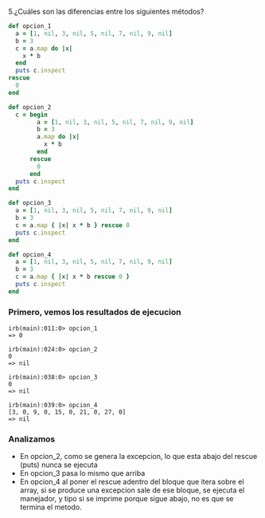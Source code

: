 5.¿Cuáles son las diferencias entre los siguientes métodos?
```ruby
def opcion_1
  a = [1, nil, 3, nil, 5, nil, 7, nil, 9, nil]
  b = 3
  c = a.map do |x|
    x * b
  end
  puts c.inspect
rescue
  0
end

def opcion_2
  c = begin
        a = [1, nil, 3, nil, 5, nil, 7, nil, 9, nil]
        b = 3
        a.map do |x|
          x * b
        end
      rescue
        0
      end
  puts c.inspect
end

def opcion_3
  a = [1, nil, 3, nil, 5, nil, 7, nil, 9, nil]
  b = 3
  c = a.map { |x| x * b } rescue 0
  puts c.inspect
end

def opcion_4
  a = [1, nil, 3, nil, 5, nil, 7, nil, 9, nil]
  b = 3
  c = a.map { |x| x * b rescue 0 }
  puts c.inspect
end
```

### Primero, vemos los resultados de ejecucion
```
irb(main):011:0> opcion_1
=> 0
```

```
irb(main):024:0> opcion_2
0
=> nil
```

```
irb(main):038:0> opcion_3
0
=> nil
```

```
irb(main):039:0> opcion_4
[3, 0, 9, 0, 15, 0, 21, 0, 27, 0]
=> nil
```

### Analizamos
* En opcion_2, como se genera la excepcion, lo que esta abajo del rescue (puts) nunca se ejecuta
* En opcion_3 pasa lo mismo que arriba
* En opcion_4 al poner el rescue adentro del bloque que itera sobre el array, si se produce una excepcion sale de ese bloque, se ejecuta el manejador, y tipo si se imprime porque sigue abajo, no es que se termina el metodo. 